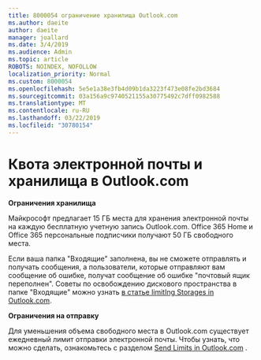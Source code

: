 ```yaml
---
title: 8000054 ограничение хранилища Outlook.com
ms.author: daeite
author: daeite
manager: joallard
ms.date: 3/4/2019
ms.audience: Admin
ms.topic: article
ROBOTS: NOINDEX, NOFOLLOW
localization_priority: Normal
ms.custom: 8000054
ms.openlocfilehash: 5e5e1a38e3fb4d09b1da3223f473e08fe2bd3684
ms.sourcegitcommit: 03a156a9c9740521155a30775492c7dff0982588
ms.translationtype: MT
ms.contentlocale: ru-RU
ms.lasthandoff: 03/22/2019
ms.locfileid: "30780154"
---
```

# <a name="email-and-storage-quota-in-outlookcom"></a>Квота электронной почты и хранилища в Outlook.com

**Ограничения хранилища**

Майкрософт предлагает 15 ГБ места для хранения электронной почты на каждую бесплатную учетную запись Outlook.com. Office 365 Home и Office 365 персональные подписчики получают 50 ГБ свободного места.
  
Если ваша папка "Входящие" заполнена, вы не сможете отправлять и получать сообщения, а пользователи, которые отправляют вам сообщение об ошибке, получат сообщение об ошибке "почтовый ящик переполнен". Советы по освобождению дискового пространства в папке "Входящие" можно узнать [в статье limitIng Storages in Outlook.com](https://go.microsoft.com/fwlink/p/?linkid=2001900&amp;clcid=0x409).

**Ограничения на отправку**

Для уменьшения объема свободного места в Outlook.com существует ежедневный лимит отправки электронной почты. Чтобы узнать, что можно сделать, ознакомьтесь с разделом [Send Limits in Outlook.com](https://support.office.com/article/279ee200-594c-40f0-9ec8-bb6af7735c2e) .